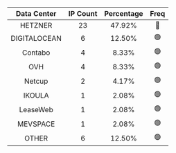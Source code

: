 | Data Center | IP Count | Percentage | Freq |
|:------------:|:--------:|:-----------:|:-----:|
| HETZNER | 23 | 47.92% | 🔴 |
| DIGITALOCEAN | 6 | 12.50% | 🟢 |
| Contabo | 4 | 8.33% | 🟢 |
| OVH | 4 | 8.33% | 🟢 |
| Netcup | 2 | 4.17% | 🟢 |
| IKOULA | 1 | 2.08% | 🟢 |
| LeaseWeb | 1 | 2.08% | 🟢 |
| MEVSPACE | 1 | 2.08% | 🟢 |
| OTHER | 6 | 12.50% | 🟢 |